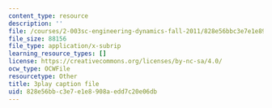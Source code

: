 ```yaml
---
content_type: resource
description: ''
file: /courses/2-003sc-engineering-dynamics-fall-2011/828e56bbc3e7e1e8908aedd7c20e06db_OxcCPTc_bXw.srt
file_size: 88156
file_type: application/x-subrip
learning_resource_types: []
license: https://creativecommons.org/licenses/by-nc-sa/4.0/
ocw_type: OCWFile
resourcetype: Other
title: 3play caption file
uid: 828e56bb-c3e7-e1e8-908a-edd7c20e06db
---
```

